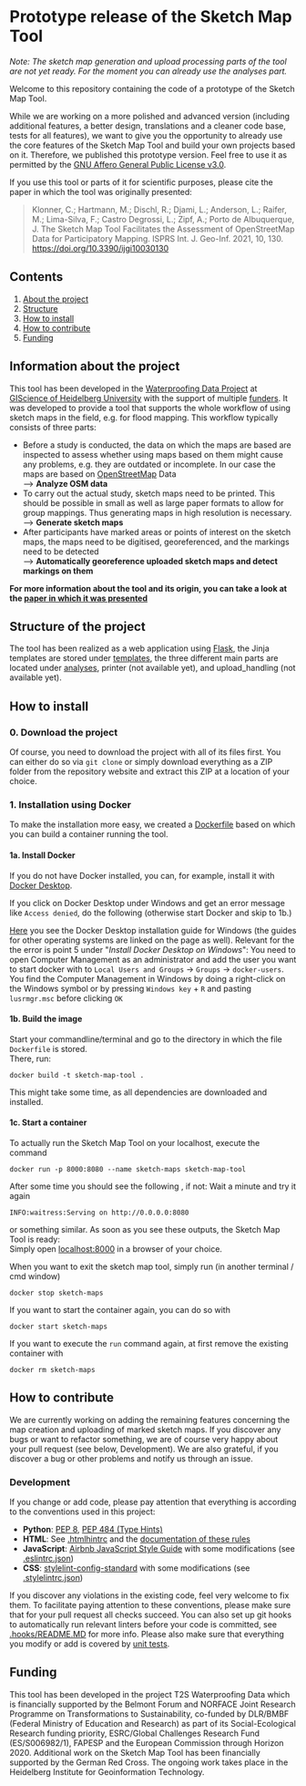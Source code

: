 # Prototype release of the Sketch Map Tool
*Note: The sketch map generation and upload processing parts of the tool are not yet ready. For the moment you can already use the analyses part.*

Welcome to this repository containing the code of a prototype of the Sketch Map Tool.  
  
While we are working on a more polished and advanced version (including additional features, a better design, 
translations and a cleaner code base, tests for all features), we want to give you the opportunity to already use the 
core features of the Sketch Map Tool and build your own projects based on it. Therefore, we published this prototype 
version. Feel free to use it as permitted by the [GNU Affero General Public License v3.0](LICENSE).
  
If you use this tool or parts of it for scientific purposes, please cite the paper in which the tool
was originally presented:  
> Klonner, C.; Hartmann, M.; Dischl, R.; Djami, L.; Anderson, L.; Raifer, M.; Lima-Silva, F.; Castro Degrossi, L.; Zipf, A.; Porto de Albuquerque, J. The Sketch Map Tool Facilitates the Assessment of OpenStreetMap Data for Participatory Mapping. ISPRS Int. J. Geo-Inf. 2021, 10, 130. https://doi.org/10.3390/ijgi10030130 
  
  
## Contents
1. [About the project](#information-about-the-project)
2. [Structure](#structure-of-the-project)
3. [How to install](#how-to-install)
4. [How to contribute](#how-to-contribute)
5. [Funding](#funding)


## Information about the project

This tool has been developed in the 
[Waterproofing Data Project](https://warwick.ac.uk/fac/arts/schoolforcross-facultystudies/igsd/research/waterproofingdata/)
at [GIScience of Heidelberg University](https://www.geog.uni-heidelberg.de/gis/index_en.html) with the support of 
multiple [funders](#funding). 
It was developed to provide a tool that supports the whole workflow of using sketch maps in the field, e.g. for flood 
mapping. This workflow typically consists of three parts:  
* Before a study is conducted, the data on which the maps are based are inspected to assess whether using maps based on
them might cause any problems, e.g. they are outdated or incomplete. In our case the maps are based on [OpenStreetMap](https://www.openstreetmap.org/)
Data  
--> **Analyze OSM data**
* To carry out the actual study, sketch maps need to be printed. This should be possible in small as well as large paper 
formats to allow for group mappings. Thus generating maps in high resolution is necessary.  
--> **Generate sketch maps**
* After participants have marked areas or points of interest on the sketch maps, the maps need to be digitised, 
georeferenced, and the markings need to be detected  
--> **Automatically georeference uploaded sketch maps and detect markings on them**  
  
**For more information about the tool and its origin, you can take a look at the [paper in which it was presented](https://www.mdpi.com/2220-9964/10/3/130)**
## Structure of the project

The tool has been realized as a web application using [Flask](https://flask.palletsprojects.com/), the Jinja templates 
are stored under [templates](templates), the three different main parts are located under [analyses](analyses),
printer (not available yet), and upload_handling (not available yet).

## How to install
### 0. Download the project
Of course, you need to download the project with all of its files first. You can either do so via `git clone`
or simply download everything as a ZIP folder from the repository website and extract this ZIP at a location of your 
choice.

### 1. Installation using Docker
To make the installation more easy, we created a [Dockerfile](Dockerfile) based on which you can build a container 
running the tool. 
#### 1a. Install Docker
If you do not have Docker installed, you can, for example, install it with [Docker Desktop](https://www.docker.com/get-started/).  

If you click on Docker Desktop under Windows and get an error message like `Access denied`, do the following (otherwise
start Docker and skip to 1b.)  
  
[Here](https://docs.docker.com/desktop/windows/install/#install-docker-desktop-on-windows) you see the Docker Desktop 
installation guide for Windows (the guides for other operating systems are linked on the page as well). Relevant for the
the error is point 5 under "*Install Docker Desktop on Windows*": You need to open Computer Management as an 
administrator and add the user you want to start docker with to `Local Users and Groups` -> `Groups` -> `docker-users`.
You find the Computer Management in Windows by doing a right-click on the Windows symbol or by pressing 
`Windows key` + `R` and pasting `lusrmgr.msc` before clicking `OK`

#### 1b. Build the image
Start your commandline/terminal and go to the directory in which the file `Dockerfile` is stored.  
There, run:
```
docker build -t sketch-map-tool .
```
This might take some time, as all dependencies are downloaded and installed.

#### 1c. Start a container
To actually run the Sketch Map Tool on your localhost, execute the command
```
docker run -p 8000:8080 --name sketch-maps sketch-map-tool
```
After some time you should see the following , if not: Wait a minute and try it again  
```
INFO:waitress:Serving on http://0.0.0.0:8080
```
or something similar. As soon as you see these outputs, the Sketch Map Tool is ready:  
Simply open [localhost:8000](localhost:8000) in a browser of your choice.  
  
When you want to exit the sketch map tool, simply run (in another terminal / cmd window)
```
docker stop sketch-maps
```  
If you want to start the container again, you can do so with  
```
docker start sketch-maps
```
If you want to execute the `run` command again, at first remove the existing container with
```
docker rm sketch-maps
```

## How to contribute
We are currently working on adding the remaining features concerning the map creation and uploading of marked sketch 
maps. If you discover any bugs or want to refactor something, we are of course very happy about your pull request (see 
below, Development). We are also grateful, if you discover a bug or other problems and notify us through an issue.

### Development
If you change or add code, please pay attention that everything is according to the conventions used in this project:  
* **Python**: [PEP 8](https://peps.python.org/pep-0008/), [PEP 484 (Type Hints)](https://peps.python.org/pep-0484/)
* **HTML**: See [.htmlhintrc](.htmlhintrc) and the [documentation of these rules](https://github.com/htmlhint/HTMLHint/tree/master/docs/user-guide/rules)
* **JavaScript**: [Airbnb JavaScript Style Guide](https://github.com/airbnb/javascript) with some modifications (see 
[.eslintrc.json](.eslintrc.json))
* **CSS**: [stylelint-config-standard](https://github.com/stylelint/stylelint-config-standard) with some modifications (see 
[.stylelintrc.json](.stylelintrc.json))  

If you discover any violations in the existing code, feel very welcome to fix them. To facilitate paying attention to 
these conventions, please make sure that for your pull request all checks succeed. You can also set up git
hooks to automatically run relevant linters before your code is committed, see [.hooks/README.MD](.hooks/README.MD) for 
more info. Please also make sure that everything you modify or add is covered by [unit tests](test).

## Funding
This tool has been developed in the project T2S Waterproofing Data which is financially supported by the Belmont Forum
and NORFACE Joint Research Programme on Transformations to Sustainability, co-funded by DLR/BMBF (Federal Ministry of
Education and Research) as part of its Social-Ecological Research funding priority, ESRC/Global Challenges Research
Fund (ES/S006982/1), FAPESP and the European Commission through Horizon 2020. Additional work on the Sketch Map Tool has
been financially supported by the German Red Cross. The ongoing work takes place in the Heidelberg Institute for
Geoinformation Technology.

